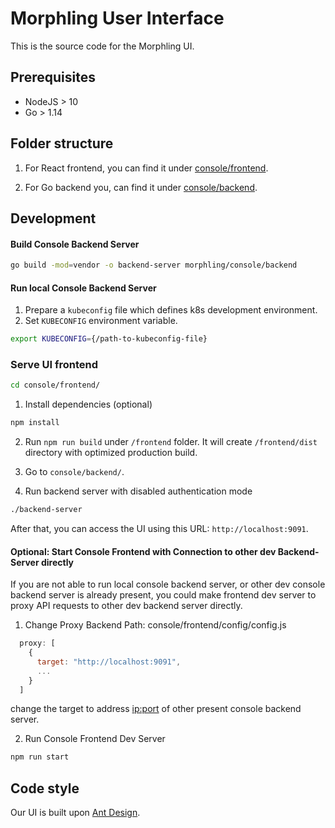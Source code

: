 # Morphling User Interface

This is the source code for the Morphling UI.

## Prerequisites

- NodeJS > 10
- Go > 1.14

## Folder structure

1. For React frontend, you can find it under [console/frontend](./frontend).

2. For Go backend you, can find it under [console/backend](./frontend).

## Development

#### Build Console Backend Server
```bash
go build -mod=vendor -o backend-server morphling/console/backend
```
#### Run local Console Backend Server

1. Prepare a `kubeconfig` file which defines k8s development environment.
2. Set `KUBECONFIG` environment variable.
```bash
export KUBECONFIG={/path-to-kubeconfig-file} 
```


### Serve UI frontend
```bash
cd console/frontend/
```
1. Install dependencies (optional)
```bash
npm install
```

2. Run `npm run build` under `/frontend` folder. It will create `/frontend/dist` directory with optimized production build.

2. Go to `console/backend/`.

3. Run backend server with disabled authentication mode
```bash
./backend-server 
```

After that, you can access the UI using this URL: `http://localhost:9091`.

#### Optional: Start Console Frontend with Connection to other dev Backend-Server directly
If you are not able to run local console backend server, or other dev console backend server is already present, you could make frontend dev server to proxy API requests to other dev backend server directly.

1. Change Proxy Backend
Path: console/frontend/config/config.js
```javascript
  proxy: [
    {
      target: "http://localhost:9091",
      ...
    }
  ]
```
change the target to address <ip:port> of other present console backend server.

2. Run Console Frontend Dev Server
```bash
npm run start
```

## Code style

Our UI is built upon [Ant Design](https://ant.design/). 


